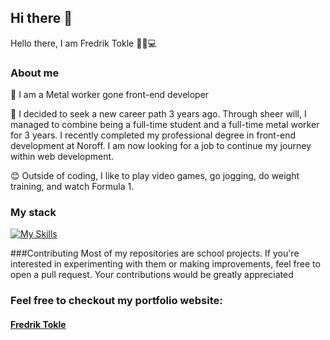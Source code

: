 ## Hi there 👋
Hello there, I am Fredrik Tokle 👋😊💻

### About me

🔭 I am a Metal worker gone front-end developer

🌱 I decided to seek a new career path 3 years ago. Through sheer will, I managed to combine being a full-time student and a full-time metal worker for 3 years. I recently completed my professional degree in front-end development at Noroff. I am now looking for a job to continue my journey within web development.

😊 Outside of coding, I like to play video games, go jogging, do weight training, and watch Formula 1.

### My stack
[![My Skills](https://skillicons.dev/icons?i=js,html,css,git,react,bootstrap,tailwind,sass)](https://skillicons.dev)

###Contributing
Most of my repositories are school projects. If you're interested in experimenting with them or making improvements, feel free to open a pull request. Your contributions would be greatly appreciated

### Feel free to checkout my portfolio website:

#### [Fredrik Tokle](https://fredrik-tokle.netlify.app/)

